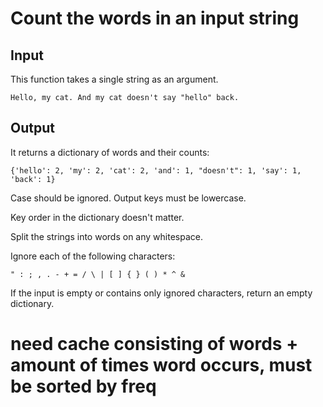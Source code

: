 # Count the words in an input string

## Input

This function takes a single string as an argument.

```
Hello, my cat. And my cat doesn't say "hello" back.
```

## Output

It returns a dictionary of words and their counts:

```
{'hello': 2, 'my': 2, 'cat': 2, 'and': 1, "doesn't": 1, 'say': 1, 'back': 1}
```

Case should be ignored. Output keys must be lowercase.

Key order in the dictionary doesn't matter.

Split the strings into words on any whitespace.

Ignore each of the following characters:

```
" : ; , . - + = / \ | [ ] { } ( ) * ^ &
```

If the input is empty or contains only ignored characters, return an empty dictionary.



# need cache consisting of words + amount of times word occurs, must be sorted by freq
  <!--   cache = {}
    # case doesn't effect word count, so lowercase all the words
    words_lowercased = s.lower()
    # ignore chars
    ignored_chars = '" : ; , . - + = / \ | [ ] { } ( ) * ^ &'.split(" ")
    # iterate through string
    for chars in ignored_chars:
        # replace all non words with space
        words_lowercased = words_lowercased.replace(chars, "")
    for words in words_lowercased.split():
        print(words)
        # continue if iterating through space
        if words == "":
            continue
        if words not in cache:
            cache[words] = 1
        else:
            cache[words] += 1
    return cache
    # only count words, ignore grammar
    # if " " or non-letter than push everything between last " " or non letter into cache
    # return cache -->